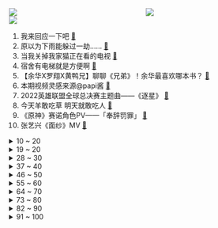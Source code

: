 <div >
	<a style="float:left;width:55%;" href = "https://github.com/anuraghazra/github-readme-stats">
	 <img src = "https://github-readme-stats.vercel.app/api?username=iuuuuuaena&theme=buefy&show_icons=true"/>
	</a>
	<a  style="float:right;width:45%" href = "https://github.com/anuraghazra/github-readme-stats">
	 <img  src="https://github-readme-stats.vercel.app/api/top-langs/?username=anuraghazra&layout=compact"/>
	</a>
	</div>

[![](https://img.shields.io/badge/jxd-@jxdgogogo.xyz-yellowgreen.svg)](https://www.jxdgogogo.xyz)<br>
1. 我来回应一下吧 [:link:](//www.bilibili.com/video/BV1NT411T7pn) <br>
2. 原以为下雨能躲过一劫…… [:link:](//www.bilibili.com/video/BV1T14y1Y7hR) <br>
3. 当我关掉我家猫正在看的电视 [:link:](//www.bilibili.com/video/BV1G14y1Y7yn) <br>
4. 宿舍有电梯就是方便啊 [:link:](//www.bilibili.com/video/BV1PY4y1N7ac) <br>
5. 【余华X罗翔X黄鸭兄】聊聊《兄弟》！余华最喜欢哪本书？ [:link:](//www.bilibili.com/video/BV1Ue4y187dT) <br>
6. 本期视频灵感来源@papi酱 [:link:](//www.bilibili.com/video/BV1sT411T7sG) <br>
7. 2022英雄联盟全球总决赛主题曲——《逐星》 [:link:](//www.bilibili.com/video/BV1A841147Ef) <br>
8. 今天羊敢吃草 明天就敢吃人 [:link:](//www.bilibili.com/video/BV15T411T71C) <br>
9. 《原神》赛诺角色PV——「奉辞罚罪」 [:link:](//www.bilibili.com/video/BV1GN4y1K7n8) <br>
10. 张艺兴《面纱》MV [:link:](//www.bilibili.com/video/BV1JT411T73B) <br>
<details>
<summary>10 ~ 20</summary>

11. 【躲闪摇】如何化解“日常危机” [:link:](//www.bilibili.com/video/BV1ae411M71v) <br>
12. 当心印在衣服上的英文 [:link:](//www.bilibili.com/video/BV1VG4y1B7FY) <br>
13. 明明是魔法，硬说是科学 [:link:](//www.bilibili.com/video/BV1Le4y1b7W1) <br>
14. 背景可以是假的，但是蜂蜜不能妥协！ [:link:](//www.bilibili.com/video/BV11e411M7bM) <br>
15. 【原神】 完 全 体 爷 .exe [:link:](//www.bilibili.com/video/BV12P411H7wD) <br>
16. 还是爷的笑容最可爱～💗 [:link:](//www.bilibili.com/video/BV11e411M7Sb) <br>
17. 我宣布潮汕生腌完爆日本生鱼片！【凭啥这么贵ep44-潮集荟】 [:link:](//www.bilibili.com/video/BV1n24y1o7Jk) <br>
18. 网上怎么有这么多玩具可以买的？ [:link:](//www.bilibili.com/video/BV16g41127e4) <br>
19. 《 印 度 美 食 大 试 吃 》 [:link:](//www.bilibili.com/video/BV1MD4y1i7cc) <br>
</details>
<details>
<summary>19 ~ 20</summary>

20. 也曾思考，自己战斗的意义‖ 原神动画 [:link:](//www.bilibili.com/video/BV1BG4y1q72b) <br>
21. 张翰当编剧？致敬普通人？差不多得了！ [:link:](//www.bilibili.com/video/BV1Se4y1k7Ke) <br>
22. 看到美女就肩膀痒 [:link:](//www.bilibili.com/video/BV1EW4y1q7Jo) <br>
23. 来自不同国家的ikun [:link:](//www.bilibili.com/video/BV178411b7RG) <br>
24. 我用2年时间，拍摄了一部24节气纪录片... [:link:](//www.bilibili.com/video/BV1XW4y1e7tK) <br>
25. “歼-20战机”还能驶入军训汇演操场？网友：堪比奥运会开幕式！ [:link:](//www.bilibili.com/video/BV1Ne411M72c) <br>
26. 大学军训操场惊现迈克尔杰克逊！现场燃炸啦！！！ [:link:](//www.bilibili.com/video/BV1ag41127kg) <br>
27. 英 雄 技 能 现 状 [:link:](//www.bilibili.com/video/BV1hd4y1672m) <br>
28. 请不要游空气！！！ [:link:](//www.bilibili.com/video/BV1eV4y1M7Cg) <br>
</details>
<details>
<summary>28 ~ 30</summary>

29. 记一次难忘的200天纪念日！ [:link:](//www.bilibili.com/video/BV1TN4y1K7cc) <br>
30. 永远不要低估路边摊的实力！ [:link:](//www.bilibili.com/video/BV1qN4y1N7eV) <br>
31. 现场视频！泸定地震失联17天的甘宇找到了！曾放弃逃生拉闸救百人 [:link:](//www.bilibili.com/video/BV1UV4y1K7PF) <br>
32. 评论区有很多朋友质疑我比赛穿的服装，跟大家科普一下，快拿小本本记好了～ [:link:](//www.bilibili.com/video/BV15d4y1g7eu) <br>
33. 秋~ [:link:](//www.bilibili.com/video/BV13W4y1q7Bz) <br>
34. 直播间花3万买原石，价值38万？【慧小媛】 [:link:](//www.bilibili.com/video/BV1oT411K76f) <br>
35. 科目三：激情 & Rush B [:link:](//www.bilibili.com/video/BV1NV4y1u7Cg) <br>
36. 《原神》等风吟「你是一场意外，存在我的脑海」 [:link:](//www.bilibili.com/video/BV1x14y1Y7dh) <br>
37. 【阿斗】军事鬼才小恶魔，高智商扭转战局挽救全城！美剧史诗巨作《权力的游戏》第9期 [:link:](//www.bilibili.com/video/BV1BD4y1i7nW) <br>
</details>
<details>
<summary>37 ~ 40</summary>

38. 只因你太美 爆杀KTV [:link:](//www.bilibili.com/video/BV12G411u78n) <br>
39. 蓝线时装秀作画 [:link:](//www.bilibili.com/video/BV1rP411J7n3) <br>
40. 学生时代噩梦了属于是哈哈哈 [:link:](//www.bilibili.com/video/BV1PV4y1u7GF) <br>
41. 做了一个多月的醒狮酥！任何一个人不看到最后我都会哭的！ [:link:](//www.bilibili.com/video/BV1mB4y1E7N6) <br>
42. 一个人去 两个人回 [:link:](//www.bilibili.com/video/BV1MD4y1q79F) <br>
43. 为了实拍霹雳一闪，我计划先刷新世界纪录！ [:link:](//www.bilibili.com/video/BV1Rt4y1A7Gb) <br>
44. 你是来问片的吗？你怕是连孩子名字都想好了【阅片无数Ⅱ 61】 [:link:](//www.bilibili.com/video/BV1de4y1t7Rx) <br>
45. 鼠 道 难 [:link:](//www.bilibili.com/video/BV1JT411T7mL) <br>
46. 鲁滨逊诚不欺我，在岛上时间长了，我终于理解了那种精神状态。 [:link:](//www.bilibili.com/video/BV1RD4y1v7Mf) <br>
</details>
<details>
<summary>46 ~ 50</summary>

47. 猫猫免费测血型，互帮互助，主子危机时快速匹配用血献血-猫德动物医院血型库计划 [:link:](//www.bilibili.com/video/BV1ve411M7Lm) <br>
48. 被我搭讪后一百个害羞小动作的修狗 [:link:](//www.bilibili.com/video/BV1cG411G7PL) <br>
49. 失联17天的泄洪英雄甘宇，找到了！ [:link:](//www.bilibili.com/video/BV1Le4y1b7Eg) <br>
50. 厨子天津逛夜市¥？？ [:link:](//www.bilibili.com/video/BV1QT411K7a9) <br>
51. 我真的不想跟你回家 [:link:](//www.bilibili.com/video/BV1GB4y1J7Q5) <br>
52. 这个年纪你怎么睡得着觉的！ [:link:](//www.bilibili.com/video/BV1FB4y1J7uB) <br>
53. 游戏中和现实中的两副“嘴脸” [:link:](//www.bilibili.com/video/BV1rV4y1M7Ai) <br>
54. 【Zc故事】到  墓  笔  记 [:link:](//www.bilibili.com/video/BV1nW4y1q7Pc) <br>
55. 假如中国学生去霍格沃茨上学…… [:link:](//www.bilibili.com/video/BV1oe4y1r7Q8) <br>
</details>
<details>
<summary>55 ~ 60</summary>

56. 一盘来自西班牙的饭，竟然能卖到4000？！小伙大开眼界！ [:link:](//www.bilibili.com/video/BV1Qd4y167Q2) <br>
57. 手书 [:link:](//www.bilibili.com/video/BV1Ud4y16772) <br>
58. 天哪！鸡翅包饭PRO MAX版！！！巨好吃！！！ [:link:](//www.bilibili.com/video/BV1xd4y1g7zX) <br>
59. 全国巡剪上海站的第二小站！理发店随机挑战！ [:link:](//www.bilibili.com/video/BV1vY4y1N73v) <br>
60. 全程高能|| 汉末双雄决战到最后一秒的史诗级对决 [:link:](//www.bilibili.com/video/BV1ug411275z) <br>
61. 这柚子是来报恩的吧？？！！ [:link:](//www.bilibili.com/video/BV1y24y1d7r1) <br>
62. 面试简历这样写，老板想不录取你都难 [:link:](//www.bilibili.com/video/BV1DW4y1e7Yu) <br>
63. 当你躲避猫猫的贴贴会发生什么 [:link:](//www.bilibili.com/video/BV1n14y1Y7Gm) <br>
64. 当我把家里的生活用品都换成缩小版 [:link:](//www.bilibili.com/video/BV1BG411g7dd) <br>
</details>
<details>
<summary>64 ~ 70</summary>

65. 终于明白老板为什么喜欢看监控了 [:link:](//www.bilibili.com/video/BV1Jd4y167xF) <br>
66. 当你拥有蚊帐和猫才能解锁的画面 [:link:](//www.bilibili.com/video/BV15B4y1J746) <br>
67. 【水果猎人】骂人为什么要用“圆柏”？ [:link:](//www.bilibili.com/video/BV1YG4y1B7rW) <br>
68. 剧TOP：灯塔国权谋大戏！9.3分网飞剧王《纸牌屋》P1 [:link:](//www.bilibili.com/video/BV1ke4y1t7tv) <br>
69. 谁说日常妆都一样的，我偏不信！ [:link:](//www.bilibili.com/video/BV1TP4y1o7mM) <br>
70. 一招搞定拍照万能公式 [:link:](//www.bilibili.com/video/BV1ad4y1B7G3) <br>
71. 维修师傅打死都不会告诉你的维修小技巧 [:link:](//www.bilibili.com/video/BV1xP411H7SK) <br>
72. 【余命10年】她死在了他最爱她的那年。 [:link:](//www.bilibili.com/video/BV1LP4y1o7h5) <br>
73. “像历史书里走出来的一样！这都是别的国家羡慕不来的文化！” [:link:](//www.bilibili.com/video/BV17d4y1g75L) <br>
</details>
<details>
<summary>73 ~ 80</summary>

74. 反猫德联盟的势力变的更加强大了 [:link:](//www.bilibili.com/video/BV1YG4y1B7E7) <br>
75. 30年前的大哥大 如今变成什么样？ [:link:](//www.bilibili.com/video/BV1Pe4y1h7YQ) <br>
76. 喷气背包飞行演示-已成为现实 [:link:](//www.bilibili.com/video/BV1RV4y1M7cb) <br>
77. 【不正经研究】武汉公交车要是放开跑，就没过山车什么事了 [:link:](//www.bilibili.com/video/BV1xY4y1T7Yw) <br>
78. 百元左右的撕漫格子衬衫，我买了80件来帮你们测评…… [:link:](//www.bilibili.com/video/BV1bY4y1T7ar) <br>
79. 我在军训的时候表演单杠是什么样的体验？ [:link:](//www.bilibili.com/video/BV1tY4y1N7Mf) <br>
80. 被当成皮球两边踢，真无语··· [:link:](//www.bilibili.com/video/BV1oe4y1r7tT) <br>
81. 突发事件：下架、永久性禁售槟榔 [:link:](//www.bilibili.com/video/BV1iP411H7ak) <br>
82. 生人勿进！高贵冷艳拽姐妆 [:link:](//www.bilibili.com/video/BV1MY4y1N7PS) <br>
</details>
<details>
<summary>82 ~ 90</summary>

83. 芬兰家人体验武汉过早被震撼全家！油饼包烧麦变抢食现场！热干面碳水炸弹太过瘾！蛋酒一口入魂！ [:link:](//www.bilibili.com/video/BV1FN4y1K7bD) <br>
84. 究竟是哪里不对劲 [:link:](//www.bilibili.com/video/BV1AW4y1v7De) <br>
85. 在上海租了一个工作室，装修完之后有点后悔？ [:link:](//www.bilibili.com/video/BV1p14y1h78r) <br>
86. 劫匪：抢到了吗，我也抢到了 [:link:](//www.bilibili.com/video/BV1E24y1d73K) <br>
87. 是人？是神？还是恶魔？这个游戏里的神隐藏着震撼人心的真相！ [:link:](//www.bilibili.com/video/BV1Me4y1h7iG) <br>
88. 《翰 了 汗 了》 [:link:](//www.bilibili.com/video/BV1E24y1d7tr) <br>
89. 【重启大脑】20min躺平冥想，恢复脑力，行动力提升 | 专注系列03 [:link:](//www.bilibili.com/video/BV1q24y1o7JB) <br>
90. 为什么德国年轻人选择不上大学，直接去工作？ [:link:](//www.bilibili.com/video/BV1fD4y1v7W7) <br>
91. 乔治，你这是什么剑法？ [:link:](//www.bilibili.com/video/BV1t8411t7qL) <br>
</details>
<details>
<summary>91 ~ 100</summary>

92. 很多时候，只有妈妈会… [:link:](//www.bilibili.com/video/BV1tY4y1N7MG) <br>
93. 朕 宰 了 你 [:link:](//www.bilibili.com/video/BV1FN4y1K7iQ) <br>
94. 看黄渤如何挣个面子！ [:link:](//www.bilibili.com/video/BV1cG411g72T) <br>
95. 食品知识科普任重道远，我们将砥砺前行 [:link:](//www.bilibili.com/video/BV1m8411t7pP) <br>
96. 痛经到休克进急救，我妈说生了孩子就好了 [:link:](//www.bilibili.com/video/BV1P841147Ts) <br>
97. 对不起我只是在享受被人追的感觉 [:link:](//www.bilibili.com/video/BV1cW4y1v7XC) <br>
98. 浙江义乌要求商家下架槟榔，当地市监局：永久性禁售食用槟榔！ [:link:](//www.bilibili.com/video/BV1i8411t7qY) <br>
99. 网络热门鸟图表情包原型，你见过吗？ [:link:](//www.bilibili.com/video/BV12B4y1E7TA) <br>
100. 当一些奇奇怪怪的文化入侵鬼畜区 [:link:](//www.bilibili.com/video/BV1dd4y167FV) <br>
</details>

